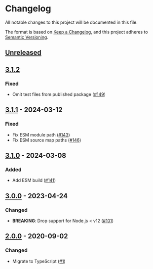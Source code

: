 # Changelog
All notable changes to this project will be documented in this file.

The format is based on [Keep a Changelog](https://keepachangelog.com/en/1.0.0/),
and this project adheres to [Semantic Versioning](https://semver.org/spec/v2.0.0.html).

## [Unreleased]

## [3.1.2]
### Fixed
- Omit test files from published package ([#149](https://github.com/MetaMask/safe-event-emitter/pull/149))

## [3.1.1] - 2024-03-12
### Fixed
- Fix ESM module path ([#143](https://github.com/MetaMask/safe-event-emitter/pull/143))
- Fix ESM source map paths ([#146](https://github.com/MetaMask/safe-event-emitter/pull/146))

## [3.1.0] - 2024-03-08
### Added
- Add ESM build ([#141](https://github.com/MetaMask/safe-event-emitter/pull/141))

## [3.0.0] - 2023-04-24
### Changed
- **BREAKING**: Drop support for Node.js < v12 ([#101](https://github.com/MetaMask/safe-event-emitter/pull/101))

## [2.0.0] - 2020-09-02
### Changed
- Migrate to TypeScript ([#1](https://github.com/MetaMask/safe-event-emitter/pull/1))

[Unreleased]: https://github.com/MetaMask/safe-event-emitter/compare/v3.1.2...HEAD
[3.1.2]: https://github.com/MetaMask/safe-event-emitter/compare/v3.1.1...v3.1.2
[3.1.1]: https://github.com/MetaMask/safe-event-emitter/compare/v3.1.0...v3.1.1
[3.1.0]: https://github.com/MetaMask/safe-event-emitter/compare/v3.0.0...v3.1.0
[3.0.0]: https://github.com/MetaMask/safe-event-emitter/compare/v2.0.0...v3.0.0
[2.0.0]: https://github.com/MetaMask/safe-event-emitter/releases/tag/v2.0.0
